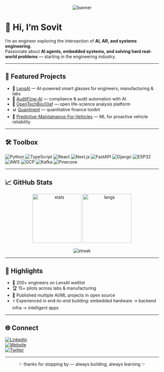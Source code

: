 <p align="center">
  <img src="assets/banner.png" alt="banner" />
</p>

# 👋 Hi, I’m Sovit

I’m an engineer exploring the intersection of **AI, AR, and systems engineering**.  
Passionate about **AI agents, embedded systems, and solving hard real-world problems** — starting in the engineering industry.  

---

## 🚀 Featured Projects
- 🥽 [LensAI](https://lens-ai.info/) — AI-powered smart glasses for engineers, manufacturing & labs  
- 🧾 [AuditFlow-AI](https://github.com/soovitt/AuditFlow-AI) — compliance & audit automation with AI  
- 🧬 [OpenTechBio/Olaf](https://github.com/OpenTechBio/Olaf) — open life-science analysis platform  
- 📊 [Quantinent](https://github.com/soovitt/Quantinent) — quantitative finance toolkit  
- 🚗 [Predictive-Maintainance-For-Vehicles](https://github.com/soovitt/Predictive-Maintainance-For-Vehicles) — ML for proactive vehicle reliability  

---

## 🛠 Toolbox
![Python](https://img.shields.io/badge/-Python-333?logo=python)
![TypeScript](https://img.shields.io/badge/-TypeScript-333?logo=typescript)
![React](https://img.shields.io/badge/-React-333?logo=react)
![Next.js](https://img.shields.io/badge/-Next.js-333?logo=nextdotjs)
![FastAPI](https://img.shields.io/badge/-FastAPI-333?logo=fastapi)
![Django](https://img.shields.io/badge/-Django-333?logo=django)
![ESP32](https://img.shields.io/badge/-ESP32-333?logo=espressif)
![AWS](https://img.shields.io/badge/-AWS-333?logo=amazonaws)
![GCP](https://img.shields.io/badge/-GCP-333?logo=googlecloud)
![Kafka](https://img.shields.io/badge/-Kafka-333?logo=apachekafka)
![Pinecone](https://img.shields.io/badge/-Pinecone-333?logo=pinecone)

---

## 📈 GitHub Stats
<p align="center">
  <img src="https://github-readme-stats.vercel.app/api?username=soovitt&show_icons=true&theme=radical" alt="stats" height="160"/>
  <img src="https://github-readme-stats.vercel.app/api/top-langs/?username=soovitt&layout=compact&theme=radical" alt="langs" height="160"/>
</p>

<p align="center">
  <img src="https://streak-stats.demolab.com?user=soovitt&theme=radical" alt="streak"/>
</p>

---

## 🌟 Highlights
- 🚀 200+ engineers on LensAI waitlist  
- 🏆 15+ pilots across labs & manufacturing  
- 🔬 Published multiple AI/ML projects in open source  
- ⚡ Experienced in end-to-end building: embedded hardware → backend infra → intelligent apps  

---

## 🌐 Connect
[![LinkedIn](https://img.shields.io/badge/LinkedIn-0A66C2?logo=linkedin&logoColor=white)](https://linkedin.com/in/YOUR-LINK)  
[![Website](https://img.shields.io/badge/Website-1f1f1f?logo=google-chrome&logoColor=white)](https://lensai.tech)  
[![Twitter](https://img.shields.io/badge/Twitter-1DA1F2?logo=twitter&logoColor=white)](https://twitter.com/YOUR-LINK)  

---

<p align="center">✨ thanks for stopping by — always building, always learning ✨</p>

